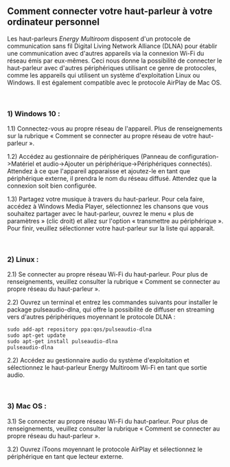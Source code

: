 ## Comment connecter votre haut-parleur à votre ordinateur personnel

Les haut-parleurs *Energy Multiroom* disposent d'un protocole de communication sans fil Digital Living Network Alliance (DLNA) pour établir une communication avec d'autres appareils via la connexion Wi-Fi du réseau émis par eux-mêmes.  Ceci nous donne la possibilité de connecter le haut-parleur avec d'autres périphériques utilisant ce genre de protocoles, comme les appareils qui utilisent un système d'exploitation Linux ou Windows.  Il est également compatible avec le protocole AirPlay de Mac OS.  

<br/>

### 1) Windows 10 :

1.1) Connectez-vous au propre réseau de l'appareil. Plus de renseignements sur la rubrique « Comment se connecter au propre réseau de votre haut-parleur ».

1.2) Accédez au gestionnaire de périphériques (Panneau de configuration->Matériel et audio->Ajouter un périphérique->Périphériques connectés).  Attendez à ce que l'appareil apparaisse et ajoutez-le en tant que périphérique externe, il prendra le nom du réseau diffusé.   Attendez que la connexion soit bien configurée.  

1.3) Partagez votre musique à travers du haut-parleur.  Pour cela faire, accédez à Windows Media Player, sélectionnez les chansons que vous souhaitez partager avec le haut-parleur, ouvrez le menu « plus de paramètres » (clic droit) et allez sur l'option « transmettre au périphérique ». Pour finir, veuillez sélectionner votre haut-parleur sur la liste qui apparaît. 

<br/>

### 2) Linux :

2.1) Se connecter au propre réseau Wi-Fi du haut-parleur. Pour plus de renseignements, veuillez consulter la rubrique « Comment se connecter au propre réseau du haut-parleur ».
 
2.2) Ouvrez un terminal et entrez les commandes suivants pour installer le package pulseaudio-dlna, qui offre la possibilité de diffuser en streaming vers d'autres périphériques moyennant le protocole DLNA :

	sudo add-apt repository ppa:qos/pulseaudio-dlna
	sudo apt-get update 	
	sudo apt-get install pulseaudio-dlna
	pulseaudio-dlna

2.2) Accédez au gestionnaire audio du système d'exploitation et sélectionnez le haut-parleur Energy Multiroom Wi-Fi en tant que sortie audio. 

<br/>

### 3) Mac OS :

3.1) Se connecter au propre réseau Wi-Fi du haut-parleur. Pour plus de renseignements, veuillez consulter la rubrique « Comment se connecter au propre réseau du haut-parleur ».

3.2) Ouvrez iToons moyennant le protocole AirPlay et sélectionnez le périphérique en tant que lecteur externe. 
